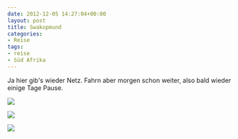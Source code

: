 ```yaml
---
date: 2012-12-05 14:27:04+00:00
layout: post
title: Swakopmund
categories:
- Reise
tags:
- reise
- Süd Afrika
---
```


Ja hier gib's wieder Netz. Fahrn aber morgen schon weiter, also bald wieder einige Tage Pause. 





[![](http://clemi.ag3r.at/wp-content/uploads/2012/12/wpid-Photo-05.12.2012-1310.jpg)](http://clemi.ag3r.at/wp-content/uploads/2012/12/wpid-Photo-05.12.2012-1310.jpg)


<!-- more -->



[![](http://clemi.ag3r.at/wp-content/uploads/2012/12/wpid-Photo-05.12.2012-1309.jpg)](http://clemi.ag3r.at/wp-content/uploads/2012/12/wpid-Photo-05.12.2012-1309.jpg)





[![](http://clemi.ag3r.at/wp-content/uploads/2012/12/wpid-Photo-05.12.2012-1356.jpg)](http://clemi.ag3r.at/wp-content/uploads/2012/12/wpid-Photo-05.12.2012-1356.jpg)




